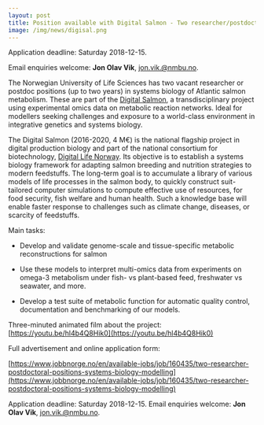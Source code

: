 ```yaml
---
layout: post
title: Position available with Digital Salmon - Two researcher/postdoctoral positions – systems biology modelling (NMBU, Ås, Norway)
image: /img/news/digisal.png
---
```




Application deadline: Saturday 2018-12-15.

Email enquiries welcome: **Jon Olav Vik**, [jon.vik.@nmbu.no](mailto:jon.vik.@nmbu.no).  

The Norwegian University of Life Sciences has two vacant researcher or postdoc positions (up to two years) in systems biology of Atlantic salmon metabolism. 
These are part of the [Digital Salmon](https://www.nmbu.no/prosjekter/digisal), a transdisciplinary project using experimental omics data on metabolic reaction networks. Ideal for modellers seeking challenges and exposure to a world-class environment in integrative genetics and systems biology.

The Digital Salmon (2016-2020, 4 M€) is the national flagship project in digital production biology and part of the 
national consortium for biotechnology, [Digital Life Norway](https://digitallifenorway.org/gb/). 
Its objective is to establish a systems biology framework for adapting salmon breeding and nutrition strategies to modern feedstuffs. 
The long-term goal is to accumulate a library of various models of life processes in the salmon body, to quickly construct suit-tailored computer simulations to compute effective use of resources, for food security, fish welfare and human health. Such a knowledge base will enable faster response to challenges such as climate change, diseases, or scarcity of feedstuffs.

Main tasks:

* Develop and validate genome-scale and tissue-specific metabolic reconstructions for salmon

* Use these models to interpret multi-omics data from experiments on omega-3 metabolism under fish- vs plant-based feed, freshwater vs seawater, and more.

* Develop a test suite of metabolic function for automatic quality control, documentation and benchmarking of our models.

Three-minuted animated film about the project: [https://youtu.be/hl4b4Q8Hik0](https://youtu.be/hl4b4Q8Hik0)

Full advertisement and online application form:

[https://www.jobbnorge.no/en/available-jobs/job/160435/two-researcher-postdoctoral-positions-systems-biology-modelling](https://www.jobbnorge.no/en/available-jobs/job/160435/two-researcher-postdoctoral-positions-systems-biology-modelling)

Application deadline: Saturday 2018-12-15. Email enquiries welcome: **Jon Olav Vik**, [jon.vik.@nmbu.no](mailto:jon.vik.@nmbu.no).